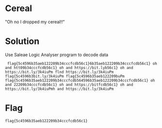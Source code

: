 # Cereal
"Oh no I dropped my cereal!!"

# Solution
Use Saleae Logic Analyser program to decode data

```
 flag{5c4596b35aeb122209b34cccfcdb56c1}6b35aeb122209b34cccfcdb56c1} oh and htt09b34cccfcdb56c1} oh and https://bit.lyb56c1} oh and https://bit.ly/3k4iuPm flnd https://bit.ly/3k4iuPm flag{5c4596b3bit.ly/3k4iuPm flag{5c4596b35aeb122209buPm flag{5c4596b35aeb122209b34cccfcdb564596b35aeb122209b34cccfcdb56c1} oh and 22209b34cccfcdb56c1} oh and https://bitfcdb56c1} oh and https://bit.ly/3k4iuPmh and https://bit.ly/3k4iuPm
 ```
# Flag
```
flag{5c4596b35aeb122209b34cccfcdb56c1}
```